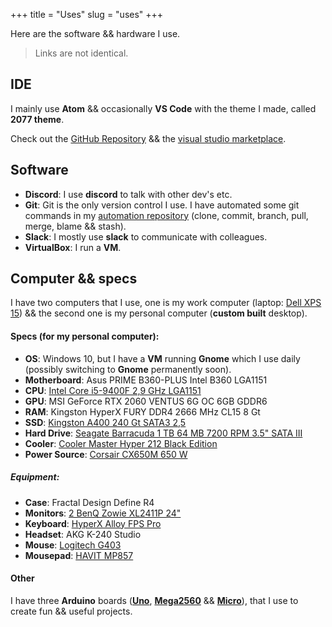 +++
title = "Uses"
slug = "uses"
+++

Here are the software && hardware I use.

> Links are not identical.

## IDE

I mainly use **Atom** && occasionally **VS Code** with the theme I made, called **2077 theme**.

Check out the [GitHub Repository](https://github.com/endormi/vscode-2077-theme) && the [visual studio marketplace](https://marketplace.visualstudio.com/items?itemName=Endormi.2077-theme).

## Software

- **Discord**: I use **discord** to talk with other dev's etc.
- **Git**: Git is the only version control I use. I have automated some git commands in my [automation repository](https://github.com/endormi/automation/blob/master/git-commands/commands.py) (clone, commit, branch, pull, merge, blame && stash).
- **Slack**: I mostly use **slack** to communicate with colleagues.
- **VirtualBox**: I run a **VM**.

## Computer && specs

I have two computers that I use, one is my work computer (laptop: <a target="_blank" href="https://www.amazon.com/gp/product/B07NTPHCJG/ref=as_li_tl?ie=UTF8&camp=1789&creative=9325&creativeASIN=B07NTPHCJG&linkCode=as2&tag=endormiwebsit-20&linkId=b4d191be45b730b52f60fbd29e092724">Dell XPS 15</a>) && the second one is my personal computer (**custom built** desktop).

#### **Specs** (for my personal computer):

- **OS**: Windows 10, but I have a **VM** running **Gnome** which I use daily (possibly switching to **Gnome** permanently soon).
- **Motherboard**: Asus PRIME B360-PLUS Intel B360 LGA1151
- **CPU**: <a target="_blank" href="https://www.amazon.com/gp/product/B07MGZ9FJZ/ref=as_li_tl?ie=UTF8&camp=1789&creative=9325&creativeASIN=B07MGZ9FJZ&linkCode=as2&tag=endormiwebsit-20&linkId=7b7133674f0935c689f21bda2c25c97a">Intel Core i5-9400F 2,9 GHz LGA1151</a>
- **GPU**: MSI GeForce RTX 2060 VENTUS 6G OC 6GB GDDR6
- **RAM**: Kingston HyperX FURY DDR4 2666 MHz CL15 8 Gt
- **SSD**: <a target="_blank" href="https://www.amazon.com/gp/product/B01N5IB20Q/ref=as_li_tl?ie=UTF8&camp=1789&creative=9325&creativeASIN=B01N5IB20Q&linkCode=as2&tag=endormiwebsit-20&linkId=7d1fa29c6596a82c6df7841aceccbb0c">Kingston A400 240 Gt SATA3 2,5</a>
- **Hard Drive**: <a target="_blank" href="https://www.amazon.com/gp/product/B01LNJBA2I/ref=as_li_tl?ie=UTF8&camp=1789&creative=9325&creativeASIN=B01LNJBA2I&linkCode=as2&tag=endormiwebsit-20&linkId=9049cd01267cd6083caf11ec1ad6fc19">Seagate Barracuda 1 TB 64 MB 7200 RPM 3.5" SATA III</a>
- **Cooler**: <a target="_blank" href="https://www.amazon.com/gp/product/B07H25DYM3/ref=as_li_tl?ie=UTF8&camp=1789&creative=9325&creativeASIN=B07H25DYM3&linkCode=as2&tag=endormiwebsit-20&linkId=247d7c09cad188b9abf2301d0324d9a1">Cooler Master Hyper 212 Black Edition</a>
- **Power Source**: <a target="_blank" href="https://www.amazon.com/gp/offer-listing/B01B72W1VA/ref=as_li_tl?ie=UTF8&camp=1789&creative=9325&creativeASIN=B01B72W1VA&linkCode=am2&tag=endormiwebsit-20&linkId=b6677faf71dac38dd4f77d9bf515d80d">Corsair CX650M 650 W</a>

##### Equipment:

- **Case**: Fractal Design Define R4
- **Monitors**: <a target="_blank" href="https://www.amazon.com/gp/product/B01H5KKQTM/ref=as_li_tl?ie=UTF8&camp=1789&creative=9325&creativeASIN=B01H5KKQTM&linkCode=as2&tag=endormiwebsit-20&linkId=c8aa31e92626e52706d416c23c8e0cd5">2 BenQ Zowie XL2411P 24"</a>
- **Keyboard**: <a target="_blank" href="https://www.amazon.com/gp/product/B074F5L8GQ/ref=as_li_tl?ie=UTF8&camp=1789&creative=9325&creativeASIN=B074F5L8GQ&linkCode=as2&tag=endormiwebsit-20&linkId=ea681cf4c822dc29bd33ce0b299d985c">HyperX Alloy FPS Pro</a>
- **Headset**: AKG K-240 Studio
- **Mouse**: <a target="_blank" href="https://www.amazon.com/gp/product/B07L4LRCXN/ref=as_li_tl?ie=UTF8&camp=1789&creative=9325&creativeASIN=B07L4LRCXN&linkCode=as2&tag=endormiwebsit-20&linkId=75f68924bfbc5e439b3fd0ae617dac4c">Logitech G403</a>
- **Mousepad**: <a target="_blank" href="https://www.amazon.com/gp/product/B07GJJV2TY/ref=as_li_tl?ie=UTF8&camp=1789&creative=9325&creativeASIN=B07GJJV2TY&linkCode=as2&tag=endormiwebsit-20&linkId=2824799c9858d9873cc3ffc2a60c364c">HAVIT MP857</a>

#### Other

I have three **Arduino** boards (**<a target="_blank" href="https://www.amazon.com/gp/product/B008GRTSV6/ref=as_li_tl?ie=UTF8&camp=1789&creative=9325&creativeASIN=B008GRTSV6&linkCode=as2&tag=endormiwebsit-20&linkId=dba2acd7658f4c29efee1a6c78e90763">Uno</a>**, **<a target="_blank" href="https://www.amazon.com/gp/product/B0046AMGW0/ref=as_li_tl?ie=UTF8&camp=1789&creative=9325&creativeASIN=B0046AMGW0&linkCode=as2&tag=endormiwebsit-20&linkId=37d4ddb38529ad489163d7a01bd68d3f">Mega2560</a>** && **<a target="_blank" href="https://www.amazon.com/gp/product/B00AFY2S56/ref=as_li_tl?ie=UTF8&camp=1789&creative=9325&creativeASIN=B00AFY2S56&linkCode=as2&tag=endormiwebsit-20&linkId=b204cacfdf3ccb8d3f1f44c001842394">Micro</a>**), that I use to create fun && useful projects.
